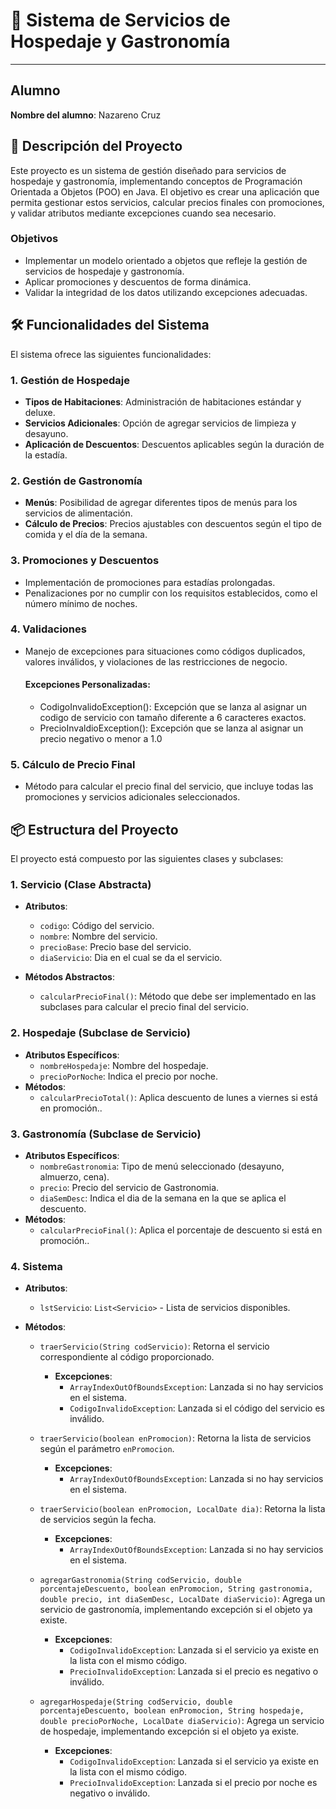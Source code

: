 # 🏨 Sistema de Servicios de Hospedaje y Gastronomía

---

## Alumno
**Nombre del alumno**: Nazareno Cruz

## 📄 Descripción del Proyecto

Este proyecto es un sistema de gestión diseñado para servicios de hospedaje y gastronomía, implementando conceptos de Programación Orientada a Objetos (POO) en Java. El objetivo es crear una aplicación que permita gestionar estos servicios, calcular precios finales con promociones, y validar atributos mediante excepciones cuando sea necesario.

### Objetivos
- Implementar un modelo orientado a objetos que refleje la gestión de servicios de hospedaje y gastronomía.
- Aplicar promociones y descuentos de forma dinámica.
- Validar la integridad de los datos utilizando excepciones adecuadas.

## 🛠️ Funcionalidades del Sistema

El sistema ofrece las siguientes funcionalidades:

### 1. Gestión de Hospedaje
- **Tipos de Habitaciones**: Administración de habitaciones estándar y deluxe.
- **Servicios Adicionales**: Opción de agregar servicios de limpieza y desayuno.
- **Aplicación de Descuentos**: Descuentos aplicables según la duración de la estadía.

### 2. Gestión de Gastronomía
- **Menús**: Posibilidad de agregar diferentes tipos de menús para los servicios de alimentación.
- **Cálculo de Precios**: Precios ajustables con descuentos según el tipo de comida y el día de la semana.

### 3. Promociones y Descuentos
- Implementación de promociones para estadías prolongadas.
- Penalizaciones por no cumplir con los requisitos establecidos, como el número mínimo de noches.

### 4. Validaciones
- Manejo de excepciones para situaciones como códigos duplicados, valores inválidos, y violaciones de las restricciones de negocio.
    #### Excepciones Personalizadas:
    - CodigoInvalidoException(): Excepción que se lanza al asignar un codigo de servicio con tamaño diferente a 6 caracteres exactos.
    - PrecioInvaldioException(): Excepción que se lanza al asignar un precio negativo o menor a 1.0

### 5. Cálculo de Precio Final
- Método para calcular el precio final del servicio, que incluye todas las promociones y servicios adicionales seleccionados.

## 📦 Estructura del Proyecto

El proyecto está compuesto por las siguientes clases y subclases:

### 1. **Servicio** (Clase Abstracta)
- **Atributos**:
   - `codigo`: Código del servicio.
   - `nombre`: Nombre del servicio.
   - `precioBase`: Precio base del servicio.
   - `diaServicio`: Dia en el cual se da el servicio.

- **Métodos Abstractos**:
   - `calcularPrecioFinal()`: Método que debe ser implementado en las subclases para calcular el precio final del servicio.

### 2. **Hospedaje** (Subclase de Servicio)
- **Atributos Específicos**:
   - `nombreHospedaje`: Nombre del hospedaje.
   - `precioPorNoche`: Indica el precio por noche.
- **Métodos**:
   - `calcularPrecioTotal()`: Aplica descuento de lunes a viernes si está en promoción..

### 3. **Gastronomía** (Subclase de Servicio)
- **Atributos Específicos**:
   - `nombreGastronomia`: Tipo de menú seleccionado (desayuno, almuerzo, cena).
   - `precio`: Precio del servicio de Gastronomia.
   - `diaSemDesc`: Indica el dia de la semana en la que se aplica el descuento.
- **Métodos**:
   - `calcularPrecioFinal()`: Aplica el porcentaje de descuento si está en promoción..
  
### 4. **Sistema**
- **Atributos**:
   - `lstServicio`: `List<Servicio>` - Lista de servicios disponibles.

- **Métodos**:
   - `traerServicio(String codServicio)`: Retorna el servicio correspondiente al código proporcionado.  
     - **Excepciones**:  
       - `ArrayIndexOutOfBoundsException`: Lanzada si no hay servicios en el sistema.
       - `CodigoInvalidoException`: Lanzada si el código del servicio es inválido.
     
   - `traerServicio(boolean enPromocion)`: Retorna la lista de servicios según el parámetro `enPromocion`.  
     - **Excepciones**:  
       - `ArrayIndexOutOfBoundsException`: Lanzada si no hay servicios en el sistema.

   - `traerServicio(boolean enPromocion, LocalDate dia)`: Retorna la lista de servicios según la fecha.  
     - **Excepciones**:  
       - `ArrayIndexOutOfBoundsException`: Lanzada si no hay servicios en el sistema.

   - `agregarGastronomia(String codServicio, double porcentajeDescuento, boolean enPromocion, String gastronomia, double precio, int diaSemDesc, LocalDate diaServicio)`: Agrega un servicio de gastronomía, implementando excepción si el objeto ya existe.  
     - **Excepciones**:  
       - `CodigoInvalidoException`: Lanzada si el servicio ya existe en la lista con el mismo código.
       - `PrecioInvalidoException`: Lanzada si el precio es negativo o inválido.

   - `agregarHospedaje(String codServicio, double porcentajeDescuento, boolean enPromocion, String hospedaje, double precioPorNoche, LocalDate diaServicio)`: Agrega un servicio de hospedaje, implementando excepción si el objeto ya existe.  
     - **Excepciones**:  
       - `CodigoInvalidoException`: Lanzada si el servicio ya existe en la lista con el mismo código.
       - `PrecioInvalidoException`: Lanzada si el precio por noche es negativo o inválido.